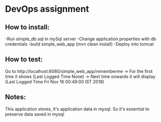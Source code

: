 
DevOps assignment
=================

How to install:
---------------
-Run simple_db.sql in mySql server
-Change application.properties with db credentials
-build simple_web_app (mvn clean install)
-Deploy into tomcat 


How to test:
------------
Go to http://localhost:8080/simple_web_app/rememberme
	-> For the first time it shows (Last Logged Time None)
	-> Next time onwards it will display (Last Logged Time Fri Nov 16 00:49:00 IST 2018)

Notes:
------
This application stores, it's application data in mysql. So it's essential to preserve data saved in mysql
